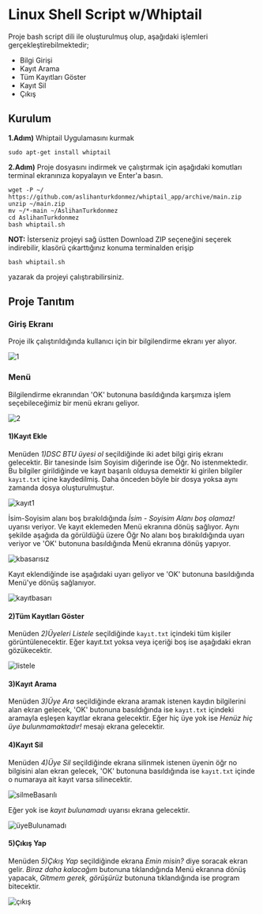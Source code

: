 # Linux Shell Script w/Whiptail
Proje bash script dili ile oluşturulmuş olup, aşağıdaki işlemleri gerçekleştirebilmektedir;
<ul>
  <li>Bilgi Girişi</li>
  <li>Kayıt Arama</li>
  <li>Tüm Kayıtları Göster</li>
  <li>Kayıt Sil</li>
  <li>Çıkış</li>
</ul>

## Kurulum
**1.Adım)** Whiptail Uygulamasını kurmak
```
sudo apt-get install whiptail
```
**2.Adım)** Proje dosyasını indirmek ve çalıştırmak için aşağıdaki komutları terminal ekranınıza kopyalayın ve Enter'a basın.
```
wget -P ~/ https://github.com/aslihanturkdonmez/whiptail_app/archive/main.zip
unzip ~/main.zip
mv ~/*-main ~/AslihanTurkdonmez
cd AslihanTurkdonmez
bash whiptail.sh
```
**NOT:** İsterseniz projeyi sağ üstten Download ZIP seçeneğini seçerek indirebilir, klasörü çıkarttığınız konuma terminalden erişip 
```
bash whiptail.sh
``` 
yazarak da projeyi çalıştırabilirsiniz.

## Proje Tanıtım

### Giriş Ekranı
Proje ilk çalıştırıldığında kullanıcı için bir bilgilendirme ekranı yer alıyor. 

![1](https://user-images.githubusercontent.com/43846857/104632661-1b2afe00-56af-11eb-8548-c97593c4c1fe.png)

### Menü
Bilgilendirme ekranından 'OK' butonuna basıldığında karşımıza işlem seçebileceğimiz bir menü ekranı geliyor.

![2](https://user-images.githubusercontent.com/43846857/104636222-13218d00-56b4-11eb-8d78-44019c63c4d4.png)

#### 1)Kayıt Ekle
Menüden *1)DSC BTU üyesi ol* seçildiğinde iki adet bilgi giriş ekranı gelecektir. Bir tanesinde İsim Soyisim diğerinde ise Öğr. No istenmektedir. Bu bilgiler girildiğinde ve kayıt başarılı olduysa demektir ki girilen bilgiler `kayıt.txt` içine kaydedilmiş. Daha önceden böyle bir dosya yoksa aynı zamanda dosya oluşturulmuştur.

![kayıt1](https://user-images.githubusercontent.com/43846857/104636492-7e6b5f00-56b4-11eb-953a-f438adb941ec.png)

İsim-Soyisim alanı boş bırakıldığında *İsim - Soyisim Alanı boş olamaz!* uyarısı veriyor. Ve kayıt eklemeden Menü ekranına dönüş sağlıyor. Aynı şekilde aşağıda da görüldüğü üzere Öğr No alanı boş bırakıldığında uyarı veriyor ve 'OK' butonuna basıldığında Menü ekranına dönüş yapıyor.

![kbasarısız](https://user-images.githubusercontent.com/43846857/104636954-30a32680-56b5-11eb-813c-54223165446f.png)

Kayıt eklendiğinde ise aşağıdaki uyarı geliyor ve 'OK' butonuna basıldığında Menü'ye dönüş sağlanıyor.

![kayıtbasarı](https://user-images.githubusercontent.com/43846857/104637308-b030f580-56b5-11eb-9629-fadb2f4f7d2b.png)

#### 2)Tüm Kayıtları Göster
Menüden *2)Üyeleri Listele* seçildiğinde `kayıt.txt` içindeki tüm kişiler görüntülenecektir. Eğer kayıt.txt yoksa veya içeriği boş ise aşağıdaki ekran gözükecektir.

![listele](https://user-images.githubusercontent.com/43846857/104638097-c5f2ea80-56b6-11eb-889c-3e59650823ec.png)

#### 3)Kayıt Arama
Menüden *3)Üye Ara* seçildiğinde ekrana aramak istenen kaydın bilgilerini alan ekran gelecek, 'OK' butonuna basıldığında ise `kayıt.txt` içindeki aramayla eşleşen kayıtlar ekrana gelecektir. Eğer hiç üye yok ise *Henüz hiç üye bulunmamaktadır!* mesajı ekrana gelecektir.

#### 4)Kayıt Sil
Menüden *4)Üye Sil* seçildiğinde ekrana silinmek istenen üyenin öğr no bilgisini alan ekran gelecek, 'OK' butonuna basıldığında ise `kayıt.txt` içinde o numaraya ait kayıt varsa silinecektir. 

![silmeBasarılı](https://user-images.githubusercontent.com/43846857/104639430-78777d00-56b8-11eb-9a36-0e310214a476.png)

Eğer yok ise *kayıt bulunamadı* uyarısı ekrana gelecektir.

![üyeBulunamadı](https://user-images.githubusercontent.com/43846857/104639515-8fb66a80-56b8-11eb-8281-2e6cca705238.png)

#### 5)Çıkış Yap
Menüden *5)Çıkış Yap* seçildiğinde ekrana *Emin misin?* diye soracak ekran gelir. *Biraz daha kalacağım* butonuna tıklandığında Menü ekranına dönüş yapacak, *Gitmem gerek, görüşürüz* butonuna tıklandığında ise program bitecektir.

![çıkış](https://user-images.githubusercontent.com/43846857/104639747-d310d900-56b8-11eb-9f01-d14cd3db398b.png)

